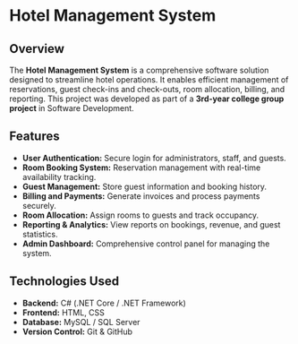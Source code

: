 # Hotel Management System

## Overview
The **Hotel Management System** is a comprehensive software solution designed to streamline hotel operations. It enables efficient management of reservations, guest check-ins and check-outs, room allocation, billing, and reporting. This project was developed as part of a **3rd-year college group project** in Software Development.

## Features
- **User Authentication:** Secure login for administrators, staff, and guests.
- **Room Booking System:** Reservation management with real-time availability tracking.
- **Guest Management:** Store guest information and booking history.
- **Billing and Payments:** Generate invoices and process payments securely.
- **Room Allocation:** Assign rooms to guests and track occupancy.
- **Reporting & Analytics:** View reports on bookings, revenue, and guest statistics.
- **Admin Dashboard:** Comprehensive control panel for managing the system.

## Technologies Used
- **Backend:** C# (.NET Core / .NET Framework) 
- **Frontend:** HTML, CSS
- **Database:** MySQL / SQL Server
- **Version Control:** Git & GitHub


